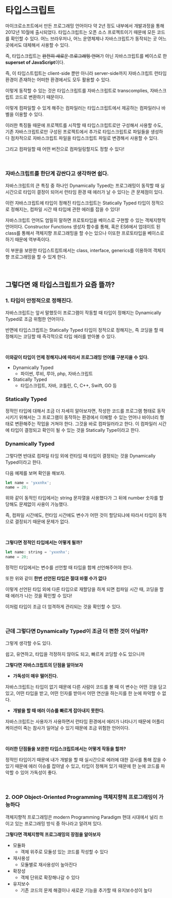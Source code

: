 # 타입스크립트

마이크로소프트에서 만든 프로그래밍 언어이다
약 2년 정도 내부에서 개발과정을 통해 2012년 10월에 출시되었다.
타입스크립트는 오픈 소스 프로젝트이기 때문에 모든 코드를 확인할 수 있다.
어느 브라우저나, 어느 운영체제나 자바스크립트가 동작되는 곳 어느곳에서도 대체해서 사용할 수 있다.

즉, 타입스크립트는 ~~완전히 새로운 프로그래밍 언어~~가 아닌 자바스크립트를 베이스로 한 **superset of JavaScript**이다.

즉, 이 타입스트립트는 client-side 뿐만 아니라 server-side까지 자바스크립트 런타임 환경이 존재하는 어떠한 환경에서도 모두 활용할 수 있다.

이렇게 동작할 수 있는 것은 타입스크립트를 자바스크립트로 transcomplies, 자바스크립트 코드로 변환하기 때문이다.

이렇게 컴파일할 수 있게 해주는 컴파일러는 타입스크립트에서 제공하는 컴파일러나 바벨을 이용할 수 있다.

이러한 특징들 때문에 프로젝트를 시작할 때 타입스크립트로만 구성해서 사용할 수도, 기존 자바스크립트로만 구성된 프로젝트에서 추가로 타입스크립트로 파일들을 생성하다 점차적으로 자바스크립트 파일을 타입스크립트 파일로 변경해서 사용할 수 있다.

그리고 컴파일할 때 어떤 버전으로 컴파일링할지도 정할 수 있다!

<br />

### 자바스크립트를 한단계 감싼다고 생각하면 쉽다.

자바스크립트의 큰 특징 중 하나인 Dynamically Typed는 프로그래밍이 동작할 때 실시간으로 타입이 결정이 되어서 런타임 환경 때 에러가 날 수 있다는 큰 문제점이 있다.

이런 자바스크립트에 타입이 정해진 타입스크립트는 Statically Typed 타입이 정적으로 정해지는, 컴파일 시간 때 타입에 관한 에러를 잡을 수 있다!

자바스크립트 언어도 엄밀히 말하면 프로토타입을 베이스로 구현할 수 있는 객체지향적 언어이다. Constructor Functions 생성자 함수를 통해, 혹은 ES6에서 업데이트 된 class를 통해서 객체지향 프로그래밍을 할 수는 있으나 이또한 프로토타입을 베이스로 하기 때문에 역부족이다.

이 부분을 보완한 타입스트립트에서는 class, interface, generics를 이용하여 객체지향 프로그래밍을 할 수 있게 한다.

<br />

## 그렇다면 왜 타입스크립트가 요즘 뜰까?

### 1. 타입이 안정적으로 정해진다.

자바스크립트는 앞서 말했듯이 프로그램이 작동할 때 타입이 정해지는 Dynamically Typed로 조금 위험한 언어이다.

반면에 타입스크립트는 Statically Typed 타입이 정적으로 정해지는, 즉 코딩을 할 때 정해지는 코딩할 때 즉각적으로 타입 에러를 받아볼 수 있다.

<br />

**이와같이 타입이 언제 정해지냐에 따라서 프로그래밍 언어를 구분지을 수 있다.**

- Dynamically Typed
  - 파이썬, 루비, 루아, php, 자바스크립트
- Statically Typed
  - 타입스크립트, 자바, 코틀린, C, C++, Swift, GO 등

### Statically Typed

정적인 타입에 대해서 조금 더 자세히 알아보자면, 작성한 코드를 프로그램 형태로 동작시키기 위해서는 그 프로그램이 동작하는 환경에서 이해할 수 있는 언어나 바이너리 형태로 변환해주는 작업을 거쳐야 한다. 그것을 바로 컴파일러라고 한다. 이 컴파일러 시간에 타입이 결정되고 확인이 될 수 있는 것을 Statically Type이라고 한다.

### Dynamically Typed

그렇다면 반대로 컴파일 타임 외에 런타임 때 타입이 결정되는 것을 Dynamically Typed이라고 한다.

다음 예제를 보며 확인을 해보자.

```jsx
let name = 'yxxnhx';
name = 20;
```

위와 같이 동적인 타입에서는 string 문자열을 사용했다가 그 뒤에 number 숫자를 할당해도 문제없이 사용이 가능했다.

즉, 컴파일 시간에도, 런타임 시간에도 변수가 어떤 것이 할당되냐에 따라서 타입이 동적으로 결정되기 때문에 문제가 없다.

<br />

**그렇다면 정적인 타입에서는 어떻게 될까?**

```jsx
let name: string = 'yxxnhx';
name = 20;
```

정적인 타입에서는 변수를 선언할 때 타입을 함께 선언해주어야 한다.

또한 위와 같이 **한번 선언된 타입은 절대 바뀔 수가 없다**

이렇게 선언된 타입 외에 다른 타입으로 재할당을 하게 되면 컴파일 시간 때, 코딩을 할 때 에러가 나는 것을 확인할 수 있다!

이처럼 타입이 조금 더 엄격하게 관리되는 것을 확인할 수 있다.

<br />

### 근데 그렇다면 Dynamically Typed이 조금 더 편한 것이 아닐까?

그렇게 생각할 수도 있다.

쉽고, 유연하고, 타입을 걱정하지 않아도 되고, 빠르게 코딩할 수도 있으니까

**그렇다면 자바스크립트의 단점을 알아보자**

- **가독성이 매우 떨어진다.**

자바스크립트는 타입이 없기 때문에 다른 사람이 코드를 볼 때 이 변수는 어떤 것을 담고 있고, 어떤 타입을 받고, 어떤 인자를 받아서 어떤 연산을 하는지를 한 눈에 파악할 수 없다.

- **개발을 할 때 에러 이슈를 빠르게 잡아내지 못한다.**

자바스크립트는 사용자가 사용하면서 런타임 환경에서 에러가 나타나기 때문에 어플리케이션이 죽는 참사가 일어날 수 있기 때문에 조금 위험한 언어이다.

<br />

**이러한 단점들을 보완한 타입스크립트에서는 어떻게 작동을 할까?**

정적인 타입이기 때문에 내가 개발을 할 때 실시간으로 에러에 대한 검사를 통해 잡을 수 있기 때문에 에러 이슈를 잡아낼 수 있고, 타입이 정해져 있기 때문에 한 눈에 코드를 파악할 수 있어 가독성이 좋다.

<br />

### 2. OOP Object-Oriented Programming 객체지향적 프로그래밍이 가능하다

객체지향적 프로그래밍은 modern Programming Paradigm 현대 시대에서 널리 쓰이고 있는 프로그래밍 방식 중 하나라고 알려져 있다.

**그렇다면 객체지향적 프로그래밍의 장점을 알아보자**

- 모듈화
  - 객체 위주로 모듈성 있는 코드를 작성할 수 있다
- 재사용성
  - 모듈별로 재사용성이 높아진다
- 확장성
  - 객체 단위로 확장해나갈 수 있다
- 유지보수
  - 기존 코드의 문제 해결이나 새로운 기능을 추가할 때 유지보수성이 높다
